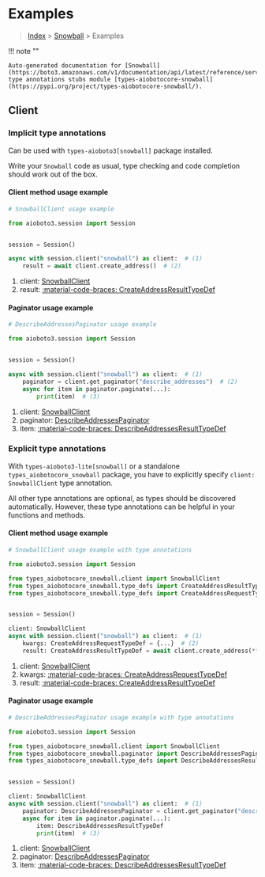 # Examples

> [Index](../README.md) > [Snowball](./README.md) > Examples

!!! note ""

    Auto-generated documentation for [Snowball](https://boto3.amazonaws.com/v1/documentation/api/latest/reference/services/snowball.html#snowball)
    type annotations stubs module [types-aiobotocore-snowball](https://pypi.org/project/types-aiobotocore-snowball/).

## Client

### Implicit type annotations

Can be used with `types-aioboto3[snowball]` package installed.

Write your `Snowball` code as usual,
type checking and code completion should work out of the box.



#### Client method usage example

```python
# SnowballClient usage example

from aioboto3.session import Session


session = Session()

async with session.client("snowball") as client:  # (1)
    result = await client.create_address()  # (2)
```

1. client: [SnowballClient](./client.md)
2. result: [:material-code-braces: CreateAddressResultTypeDef](./type_defs.md#createaddressresulttypedef)



#### Paginator usage example

```python
# DescribeAddressesPaginator usage example

from aioboto3.session import Session


session = Session()

async with session.client("snowball") as client:  # (1)
    paginator = client.get_paginator("describe_addresses")  # (2)
    async for item in paginator.paginate(...):
        print(item)  # (3)
```

1. client: [SnowballClient](./client.md)
2. paginator: [DescribeAddressesPaginator](./paginators.md#describeaddressespaginator)
3. item: [:material-code-braces: DescribeAddressesResultTypeDef](./type_defs.md#describeaddressesresulttypedef)




### Explicit type annotations

With `types-aioboto3-lite[snowball]`
or a standalone `types_aiobotocore_snowball` package, you have to explicitly specify
`client: SnowballClient` type annotation.

All other type annotations are optional, as types should be discovered automatically.
However, these type annotations can be helpful in your functions and methods.


#### Client method usage example

```python
# SnowballClient usage example with type annotations

from aioboto3.session import Session

from types_aiobotocore_snowball.client import SnowballClient
from types_aiobotocore_snowball.type_defs import CreateAddressResultTypeDef
from types_aiobotocore_snowball.type_defs import CreateAddressRequestTypeDef


session = Session()

client: SnowballClient
async with session.client("snowball") as client:  # (1)
    kwargs: CreateAddressRequestTypeDef = {...}  # (2)
    result: CreateAddressResultTypeDef = await client.create_address(**kwargs)  # (3)
```

1. client: [SnowballClient](./client.md)
2. kwargs: [:material-code-braces: CreateAddressRequestTypeDef](./type_defs.md#createaddressrequesttypedef)
3. result: [:material-code-braces: CreateAddressResultTypeDef](./type_defs.md#createaddressresulttypedef)



#### Paginator usage example

```python
# DescribeAddressesPaginator usage example with type annotations

from aioboto3.session import Session

from types_aiobotocore_snowball.client import SnowballClient
from types_aiobotocore_snowball.paginator import DescribeAddressesPaginator
from types_aiobotocore_snowball.type_defs import DescribeAddressesResultTypeDef


session = Session()

client: SnowballClient
async with session.client("snowball") as client:  # (1)
    paginator: DescribeAddressesPaginator = client.get_paginator("describe_addresses")  # (2)
    async for item in paginator.paginate(...):
        item: DescribeAddressesResultTypeDef
        print(item)  # (3)
```

1. client: [SnowballClient](./client.md)
2. paginator: [DescribeAddressesPaginator](./paginators.md#describeaddressespaginator)
3. item: [:material-code-braces: DescribeAddressesResultTypeDef](./type_defs.md#describeaddressesresulttypedef)




